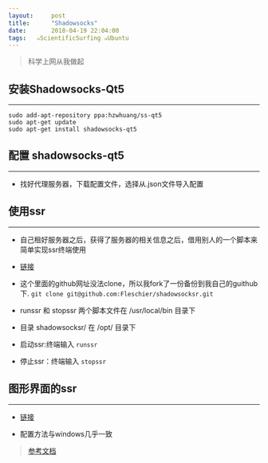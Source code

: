 ```yaml
---
layout:     post
title:      "Shadowsocks"
date:       2018-04-19 22:04:00
tags:   ๑ScientificSurfing ๑Ubuntu
---
```

> 科学上网从我做起  

## 安装Shadowsocks-Qt5
---
```
sudo add-apt-repository ppa:hzwhuang/ss-qt5
sudo apt-get update
sudo apt-get install shadowsocks-qt5
```
## 配置 shadowsocks-qt5
---
- 找好代理服务器，下载配置文件，选择从.json文件导入配置


## 使用ssr
---

- 自己租好服务器之后，获得了服务器的相关信息之后，借用别人的一个脚本来简单实现ssr终端使用

- [链接](https://showzeng.itscoder.com/shadowsocksr/2017/12/02/use-ssr-under-linux)

- 这个里面的github网址没法clone，所以我fork了一份备份到我自己的guithub下. `git clone git@github.com:Fleschier/shadowsocksr.git`

- runssr 和 stopssr 两个脚本文件在 /usr/local/bin 目录下

- 目录 shadowsocksr/ 在 /opt/ 目录下

- 启动ssr:终端输入 `runssr`

- 停止ssr：终端输入 `stopssr`


## 图形界面的ssr
---

- [链接](https://github.com/erguotou520/electron-ssr/releases)

- 配置方法与windows几乎一致

> [参考文档](https://www.litcc.com/2016/12/29/Ubuntu16-shadowsocks-pac/)
